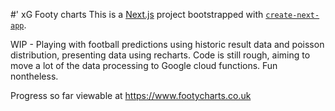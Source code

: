 #' xG Footy charts
This is a [Next.js](https://nextjs.org/) project bootstrapped with [`create-next-app`](https://github.com/vercel/next.js/tree/canary/packages/create-next-app).

WIP - Playing with football predictions using historic result data and poisson distribution, presenting data using recharts.
Code is still rough, aiming to move a lot of the data processing to Google cloud functions. Fun nontheless.

Progress so far viewable at https://www.footycharts.co.uk

